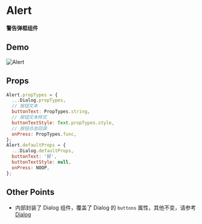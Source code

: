 # Alert

**警告弹框组件**

## Demo

![Alert](http://wx4.sinaimg.cn/mw690/4c8b519dly1fduijhj36dg20hs0ws48p.gif)

## Props

```js
Alert.propTypes = {
  ...Dialog.propTypes,
  // 按钮文本
  buttonText: PropTypes.string,
  // 按钮文本样式
  buttonTextStyle: Text.propTypes.style,
  // 按钮点击回调
  onPress: PropTypes.func,
};
Alert.defaultProps = {
  ...Dialog.defaultProps,
  buttonText: '好',
  buttonTextStyle: null,
  onPress: NOOP,
};
```

## Other Points

- 内部封装了 Dialog 组件，覆盖了 Dialog 的 `buttons` 属性，其他不变，请参考 [Dialog](https://github.com/dragonwong/rnx-ui/tree/master/Dialog)
